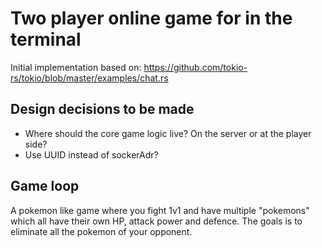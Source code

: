 # Two player online game for in the terminal

Initial implementation based on: <https://github.com/tokio-rs/tokio/blob/master/examples/chat.rs>

## Design decisions to be made

- Where should the core game logic live? On the server or at the player side?
- Use UUID instead of sockerAdr?

## Game loop

A pokemon like game where you fight 1v1 and have multiple "pokemons" which all have their own HP, attack power and defence. The goals is to eliminate all the pokemon of your opponent.
